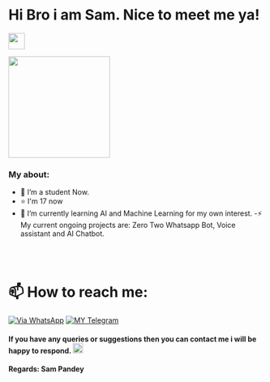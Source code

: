# Hi Bro i am Sam. Nice to meet me ya!  

<img src="https://c.tenor.com/y9nm4uVkjUIAAAAi/cute.gif" width="32px">


<a href="https://t.me/Sam_Pandey"><img align='centre' src='https://c.tenor.com/SpDpac3s-ccAAAAC/anime-boy.gif' width='200"'> </a>

### My about:
- 🔭 I’m a student Now.
- ⭐  I'm 17 now
- 🌱 I’m currently learning AI and Machine Learning for my own interest. 
-⚡ My current ongoing projects are: Zero Two Whatsapp Bot, Voice assistant and AI Chatbot.

<br>
<br>


# 📫 How to reach me:
[![Via WhatsApp](https://img.shields.io/badge/WhatsApp-25D366?style=for-the-badge&logo=whatsapp&logoColor=white)](https://wa.me/919628516236)
[![MY Telegram](https://img.shields.io/badge/telegram-1b77FF.svg?style=for-the-badge&logo=telegram)](https://t.me/Sam_Pandey) <br>


#### If you have any queries or suggestions then you can contact me i will be happy to respond. <img src="https://c.tenor.com/y9nm4uVkjUIAAAAi/cute.gif" width="20px">
#### Regards: Sam Pandey
<br>
